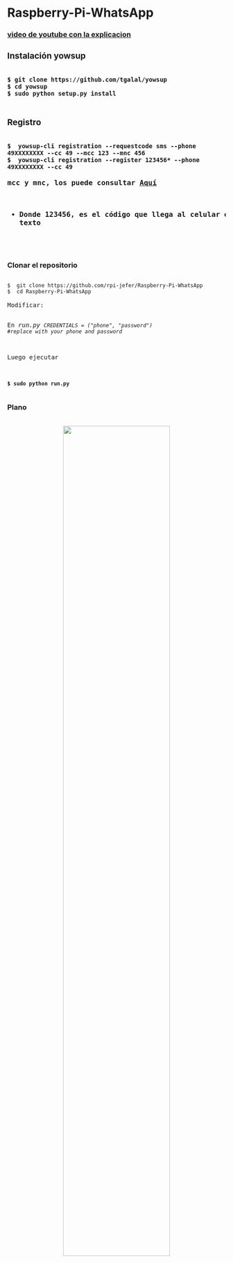 # Raspberry-Pi-WhatsApp 
<h3><a href='http://www.youtube.com'>video de youtube con la explicacion<a><h3>
<h3>Instalación yowsup</h3>

<pre>
<code>
$ git clone https://github.com/tgalal/yowsup
$ cd yowsup
$ sudo python setup.py install
</code>
</pre>
<h3>Registro</h3>
<pre>
<code>
$  yowsup-cli registration --requestcode sms --phone 49XXXXXXXX --cc 49 --mcc 123 --mnc 456
$  yowsup-cli registration --register 123456* --phone 49XXXXXXXX --cc 49  
</code>
mcc y mnc, los puede consultar <a href="https://en.wikipedia.org/wiki/Mobile_country_code" target="_blank">Aquí</a>


* Donde 123456, es el código que llega  al celular en un mensaje de texto
</pre>

<h3>Clonar el repositorio</h3>
<pre>
<code>
$  git clone https://github.com/rpi-jefer/Raspberry-Pi-WhatsApp
$  cd Raspberry-Pi-WhatsApp
</code>
Modificar:

En <em>run.py</em>
<code><em>CREDENTIALS = ("phone", "password") #replace with your phone and password</em></code>

Luego ejecutar

<code><b>$ sudo python run.py</b></code>
</pre>

<h3>Plano</h3>
<br>
<div align="center">
  <img src="plano.jpg" width="70%">
</div>



<h3></h3>


